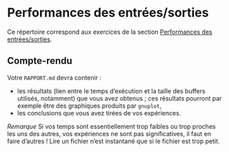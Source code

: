 #   Performances des entrées/sorties

Ce répertoire correspond aux exercices de la section
[Performances des entrées/sorties](https://www.fil.univ-lille1.fr/~hym/e/pds/tp/tdfs1-perfio.html).


##  Compte-rendu

Votre `RAPPORT.md` devra contenir :

-   les résultats (lien entre le temps d’exécution et la taille des
    buffers utilisés, notamment) que vous avez obtenus ; ces résultats
    pourront par exemple être des graphiques produits par `gnuplot`,
-   les conclusions que vous avez tirées de vos expériences.

*Remarque*
Si vos temps sont essentiellement trop faibles ou trop proches les uns
des autres, vos expériences ne sont pas significatives, il faut en
faire d’autres !
Lire un fichier n’est instantané que si le fichier est trop petit.
